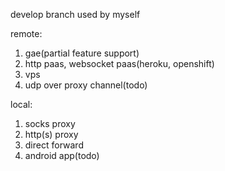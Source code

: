 develop branch used by myself

remote: 
1. gae(partial feature support)
2. http paas, websocket paas(heroku, openshift)
3. vps
4. udp over proxy channel(todo)

local:  
1. socks proxy
2. http(s) proxy
3. direct forward 
4. android app(todo)

